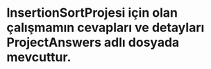 # InsertionSortProjesi için olan çalışmamın cevapları ve detayları ProjectAnswers adlı dosyada mevcuttur.
